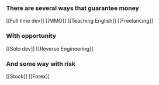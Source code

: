 ### There are several ways that guarantee money
[[Full time dev]]
[[MMO]]
[[Teaching English]]
[[Freelancing]]
### WIth opportunity
[[Solo dev]]
[[Reverse Engineering]]
### And some way with risk
[[Stock]]
[[Forex]]